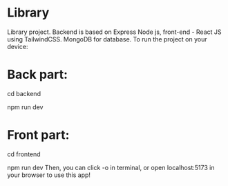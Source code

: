 # Library
Library project. Backend is based on Express Node js, front-end - React JS using TailwindCSS. MongoDB for database.
To run the project on your device:

# Back part:
cd backend

npm run dev
# Front part: 
cd frontend

npm run dev
Then, you can click -o in terminal, or open localhost:5173 in your browser to use this app!

